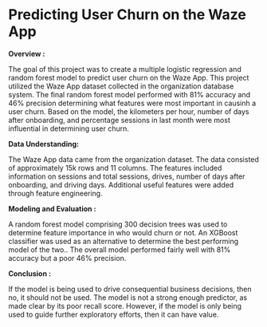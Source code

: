 # Predicting User Churn on the Waze App

**Overview :**

The goal of this project was to create a multiple logistic regression and random forest model to predict user churn on the Waze App. This project utilized the Waze App dataset collected in the organization database system. The final random forest model performed with 81% accuracy and 46% precision determining what features were most important in causinh a user churn. Based on the model, the kilometers per hour, number of days after onboarding, and percentage sessions in last month were most influential in determining user churn. 

**Data Understanding:**

The Waze App data came from the organization dataset. The data consisted of approximately 15k rows and 11 columns. The features included information on sessions and total sessions, drives, number of days after onboarding, and driving days. Additional useful features were added through feature engineering.

**Modeling and Evaluation :**

A random forest model comprising 300 decision trees was used to determine feature importance in who would churn or not. An XGBoost classifier was used as an alternative to determine the best performing model of the two.. The overall model performed fairly well with 81% accuracy but a poor 46% precision. 

**Conclusion :**

If the model is being used to drive consequential business decisions, then no, it should not be used. The model is not a strong enough predictor, as made clear by its poor recall score. However, if the model is only being used to guide further exploratory efforts, then it can have value.
